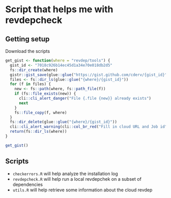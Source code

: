 # Script that helps me with revdepcheck

## Getting setup 

Download the scripts 

```r
get_gist <- function(where = "revdep/tools") {
  gist_id <- "7018c926b14ec45d1a34e70e018db2d5"
  fs::dir_create(where)
  gistr::gist_save(glue::glue("https://gist.github.com/cderv/{gist_id}"), where)
  files <- fs::dir_ls(glue::glue("{where}/{gist_id}"))
  for (f in files) {
    new <- fs::path(where, fs::path_file(f))
    if (fs::file_exists(new)) {
      cli::cli_alert_danger("File {.file {new}} already exists")
      next
    }
    fs::file_copy(f, where)
  }
  fs::dir_delete(glue::glue("{where}/{gist_id}"))
  cli::cli_alert_warning(cli::col_br_red("Fill in cloud URL and Job id"))
  return(fs::dir_ls(where))
}

get_gist()
```

## Scripts

* `checkerrors.R` will help analyze the installation log
* `revdepcheck.R` will help run a local revdepchek on a subset of dependencies
* `utils.R` will help retrieve some information about the cloud revdep
